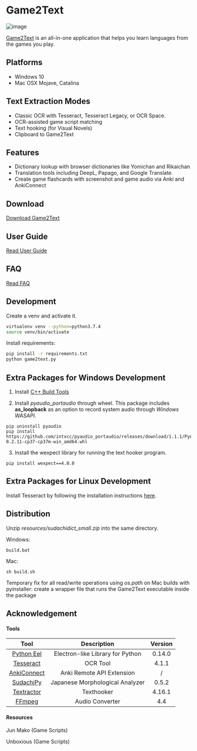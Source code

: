 # Game2Text

![image](https://user-images.githubusercontent.com/13146030/117099796-b3efa180-ada4-11eb-8c68-431dfa0acdb5.png)

[Game2Text](https://www.game2text.com) is an all-in-one application that helps you learn languages from the games you play.

## Platforms
- Windows 10
- Mac OSX Mojave, Catalina

## Text Extraction Modes
- Classic OCR with Tesseract, Tesseract Legacy, or OCR Space.
- OCR-assisted game script matching
- Text hooking (for Visual Novels)
- Clipboard to Game2Text

## Features
- Dictionary lookup with browser dictionaries like Yomichan and Rikaichan
- Translation tools including DeepL, Papago, and Google Translate.
- Create game flashcards with screenshot and game audio via Anki and AnkiConnect

## Download 
[Download Game2Text](https://game2text.com/download/) 

## User Guide
[Read User Guide](https://game2text.com/user-guide/quick-start/)

## FAQ
[Read FAQ](https://game2text.com/faq/switch-browser/)

## Development

Create a venv and activate it.

```bash
virtualenv venv --python=python3.7.4
source venv/bin/activate
```

Install requirements:

```bash
pip install -r requirements.txt
python game2text.py
```

## Extra Packages for Windows Development

1. Install [C++ Build Tools](https://visualstudio.microsoft.com/visual-cpp-build-tools/)

2. Install *pyaudio_portaudio* through wheel. This package includes **as_loopback** as an option to record system audio through *Windows WASAPI*. 
```
pip uninstall pyaudio
pip install https://github.com/intxcc/pyaudio_portaudio/releases/download/1.1.1/PyAudio-0.2.11-cp37-cp37m-win_amd64.whl
```

3. Install the wexpect library for running the text hooker program.
```
pip install wexpect==4.0.0
```

## Extra Packages for Linux Development

Install Tesseract by following the installation instructions [here](https://tesseract-ocr.github.io/tessdoc/Home.html).

## Distribution

Unzip *resources/sudachidict_small.zip* into the same directory.

Windows: 

```build.bat```

Mac:

```sh build.sh```

Temporary fix for all read/write operations using *os.path* on Mac builds with pyinstaller: create a wrapper file that runs the Game2Text executable inside the package

## Acknowledgement

#### Tools

| Tool | Description | Version |
| :---: | :---: | :---: |
| [Python Eel](https://github.com/ChrisKnott/Eel)  | Electron-like Library for Python | 0.14.0 |
| [Tesseract](https://github.com/tesseract-ocr/tesseract)  | OCR Tool | 4.1.1 |
| [AnkiConnect](https://github.com/FooSoft/anki-connect) |  Anki Remote API Extension | / |
| [SudachiPy](https://github.com/WorksApplications/SudachiPy)  |  Japanese Morphological Analyzer | 0.5.2 |
| [Textractor](https://github.com/Artikash/Textractor) |  Texthooker | 4.16.1 |
| [FFmpeg](https://www.ffmpeg.org/) |  Audio Converter | 4.4 |



#### Resources

Jun Mako (Game Scripts)

Unboxious (Game Scripts)

